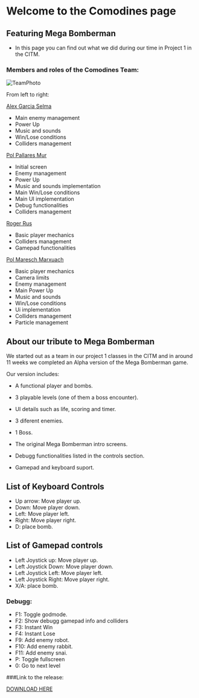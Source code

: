 # Welcome to the Comodines page

## Featuring Mega Bomberman

- In this page you can find out what we did during our time in Project 1 in the CITM.

### Members and roles of the Comodines Team:


![TeamPhoto](https://github.com/Zeta115/Comodines/blob/main/wiki/Images/TeamPhoto/TeamPhoto.jpg)

From left to right:

[Alex Garcia Selma](https://github.com/MaralGS)

- Main enemy management
- Power Up
- Music and sounds
- Win/Lose conditions
- Colliders management


[Pol Pallares Mur](https://github.com/Zeta115)

- Initial screen
- Enemy management
- Power Up
- Music and sounds implementation
- Main Win/Lose conditions
- Main UI implementation
- Debug functionalities
- Colliders management


[Roger Rus](https://github.com/rusroger)

- Basic player mechanics
- Colliders management
- Gamepad functionalities


[Pol Maresch Marxuach](https://github.com/rayolop20)

- Basic player mechanics
- Camera limits
- Enemy management
- Main Power Up
- Music and sounds
- Win/Lose conditions
- Ui implementation
- Colliders management
- Particle management


## About our tribute to Mega Bomberman

We started out as a team in our project 1 classes in the CITM and in around 11 weeks we completed an Alpha version of the Mega Bomberman game.

Our version includes:

- A functional player and bombs.

- 3 playable levels (one of them a boss encounter).

- UI details such as life, scoring and timer.

- 3 diferent enemies.

- 1 Boss.

- The original Mega Bomberman intro screens.

- Debugg functionalities listed in the controls section.

- Gamepad and keyboard suport.


## List of Keyboard Controls

- Up arrow: Move player up.
- Down: Move player down.
- Left: Move player left.
- Right: Move player right.
- D: place bomb.

## List of Gamepad controls

- Left Joystick up: Move player up.
- Left Joystick Down: Move player down.
- Left Joystick Left: Move player left.
- Left Joystick Right: Move player right.
- X/A: place bomb.

### Debugg:

- F1: Toggle godmode.
- F2: Show debugg gamepad info and colliders
- F3: Instant Win
- F4: Instant Lose
- F9: Add enemy robot.
- F10: Add enemy rabbit.
- F11: Add enemy snai.
- P: Toggle fullscreen
- 0: Go to next level


###Link to the release:

[DOWNLOAD HERE](https://github.com/Zeta115/Comodines/releases/tag/1.0)
